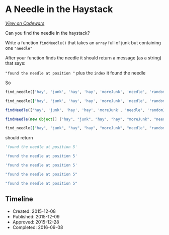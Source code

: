 # A Needle in the Haystack
[*View on Codewars*](https://www.codewars.com/kata/a-needle-in-the-haystack)

Can you find the needle in the haystack?

Write a function `findNeedle()` that takes an `array` full of junk but containing one `"needle"`

After your function finds the needle it should return a message (as a string) that says:

`"found the needle at position "` plus the `index` it found the needle

So 

````python
find_needle(['hay', 'junk', 'hay', 'hay', 'moreJunk', 'needle', 'randomJunk'])
````
````ruby
find_needle(['hay', 'junk', 'hay', 'hay', 'moreJunk', 'needle', 'randomJunk'])
````
````javascript
findNeedle(['hay', 'junk', 'hay', 'hay', 'moreJunk', 'needle', 'randomJunk'])
````
````java
findNeedle(new Object[] {"hay", "junk", "hay", "hay", "moreJunk", "needle", "randomJunk"})
````
````elixir
find_needle(["hay", "junk", "hay", "hay", "moreJunk", "needle", "randomJunk"])
````

should return
````python
'found the needle at position 5'
````
````ruby
'found the needle at position 5'
````
````javascript
'found the needle at position 5'
````
````java
"found the needle at position 5"
````
````elixir
"found the needle at position 5"
````

## Timeline
- Created: 2015-12-08
- Published: 2015-12-09
- Approved: 2015-12-28
- Completed: 2016-09-08